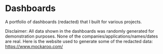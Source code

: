 # Dashboards

A portfolio of dashboards (redacted) that I built for various projects.

Disclaimer: All data shown in the dashboards was randomly generated for demonstration purposes. None of the companies/applications/names/dates are real. Here is the website used to generate some of the redacted data: https://www.mockaroo.com/

